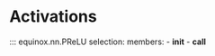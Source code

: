 # Activations

::: equinox.nn.PReLU
    selection:
        members:
            - __init__
            - __call__
